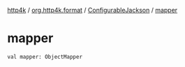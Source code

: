 [http4k](../../index.md) / [org.http4k.format](../index.md) / [ConfigurableJackson](index.md) / [mapper](./mapper.md)

# mapper

`val mapper: ObjectMapper`